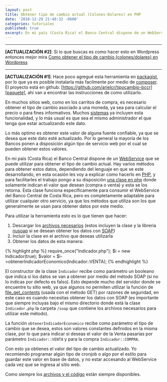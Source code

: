 ```yaml
---
layout: post
title: Obtener tipo de cambio actual (Colones-Dolares) en PHP
date: '2010-12-29 21:40:32 -0600'
categories: tutoriales
published: true
excerpt: En mi país (Costa Rica) el Banco Central dispone de un WebService que se puede utilizar para obtener el tipo de cambio actual. Hay varios métodos para obtener estos datos, dependiendo del lenguaje en que se este desarrollando, en esta ocasión les voy a explicar como hacerlo en PHP
---
```


***
**[ACTUALIZACIÓN #2]**: Si lo que buscas es como hacer esto en Wordpress entonces mejor mira [Como obtener el tipo de cambio (colones/dolares) en Wordpress](http://arielorozco.com/tutoriales/obtener-tipo-de-cambio-colones-dolares-en-wordpress/)
<br />

***
**[ACTUALIZACIÓN #1]**: Hace poco agregué esta herramienta en [packagist][packagist], por lo que ya es posible instalarla más facilmente por medio de [composer][composer]. El proyecto está en github: [https://github.com/arielcr/tipocambio-bccr][paquete], ahí van a encontrar las instrucciones de como utilizarlo.
<br />

En muchos sitios web, como en los carritos de compra, es necesario obtener el tipo de cambio asociado a una moneda, ya sea para calcular el precio o para fines informativos. Muchos [sistemas][sistemas] ya incluyen esta funcionalidad, y lo más usual es que sea el mismo administrador el que tenga que estar actualizando este dato.

Lo más optimo es obtener este valor de alguna fuente confiable, ya que se desea que este dato esté actualizado. Por lo general la mayoría de los Bancos ponen a disposición algún tipo de servicio web por el cual se pueden obtener estos valores.

En mi país (Costa Rica) el Banco Central dispone de un [WebService][webservice] que se puede utilizar para obtener el tipo de cambio actual. Hay varios métodos para obtener estos datos, dependiendo del lenguaje en que se este desarrollando, en esta ocasión les voy a explicar como hacerlo en [PHP][php], y para facilitarles el trabajo pongo a su disposición [una clase en php][clase] donde solamente indican el valor que desean (compra o venta) y esta se los retorna. Esta clase funciona específicamente para consumir el WebService del Banco Central de Costa Rica, pero es completamente adaptable para utilizar cualquier otro servicio, ya que los métodos que utiliza son los que generalmente se usan para obtener datos por este medio.

Para utilizar la herramienta esto es lo que tienen que hacer:

1. Descargar los [archivos necesarios][clase] (estos incluyen la clase y la librería [nusoap][nusoap] si se desean obtener los datos con [SOAP][soap])
2. Incluir la clase en el archivo que deseas utilizarla
3. Obtener los datos de esta manera:

{% highlight php %}
require_once("Indicador.php");
$i = new Indicador(true);
$valor = $i->obtenerIndicadorEconomico(Indicador::VENTA);
{% endhighlight %}

El constructor de la clase `Indicador` recibe como parámetro un booleano que indica si los datos se van a obtener por medio del método SOAP (si no lo indicas por defecto es falso). Esto depende mucho del servidor donde se encuentre tu sitio web, ya que algunos no permiten utilizar la función de [file_get_contents][file-get-contents] (usada con el método GET)  por razones de seguridad, en este caso es cuando necesitas obtener los datos con SOAP (es importante que siempre incluyas bajo el mismo directorio donde está la clase `Indicador.php` la carpeta `/soap` que contiene los archivos necesarios para utilizar este método).

La función `obtenerIndicadorEconomico` recibe como parámetro el tipo de cambio que se desea, estos son valores constantes definidos en la misma clase, por lo que para indicar si deseas el valor de la Venta pasarías por parámetro `Indicador::VENTA` y para la compra `Indicador::COMPRA`.

Con esto ya obtienes el valor del tipo de cambio actualizado. Yo recomiendo programar algún tipo de cronjob o algo por el estilo para guardar este valor en base de datos, y no estar accesando al WebService cada vez que se ingresa al sitio web.

Como siempre los [archivos y el código][archivos] están siempre disponibles.


[packagist]: https://packagist.org/packages/arielcr/tipocambio-bccr
[composer]: https://getcomposer.org/
[paquete]: https://github.com/arielcr/tipocambio-bccr
[sistemas]: http://www.opencart.com/
[webservice]: http://es.wikipedia.org/wiki/Servicio_web
[php]: http://es.wikipedia.org/wiki/PHP
[clase]: https://github.com/arielcr/indicadores-bccr/downloads
[nusoap]: http://sourceforge.net/projects/nusoap/
[soap]: http://es.wikipedia.org/wiki/Simple_Object_Access_Protocol
[file-get-contents]: http://php.net/manual/en/function.file-get-contents.php
[archivos]: https://github.com/arielcr/indicadores-bccr
